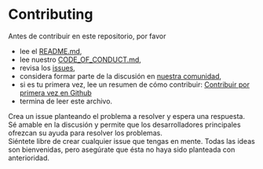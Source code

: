 
# Contributing

Antes de contribuir en este repositorio, por favor
 * lee el [README.md](https://github.com/EnzoDiazDev/project-nl/blob/main/README.md),
 * lee nuestro [CODE_OF_CONDUCT.md](https://github.com/EnzoDiazDev/project-nl/blob/main/CODE_OF_CONDUCT.md),
 * revisa los [issues](https://github.com/EnzoDiazDev/project-nl/issues),
 * considera formar parte de la discusión en [nuestra comunidad](),
 * si es tu primera vez, lee un resumen de cómo contribuir: [Contribuir por primera vez en Github](https://gist.github.com/EnzoDiazDev/31e73d0573142d0573eb58d69a5158fd)
 * termina de leer este archivo. 

Crea un issue planteando el problema a resolver y espera una respuesta. </br>
Sé amable en la discusión y permite que los desarrolladores principales ofrezcan su ayuda para resolver los problemas.</br>
Siéntete libre de crear cualquier issue que tengas en mente. Todas las ideas son bienvenidas, pero asegúrate que ésta no haya sido planteada con anterioridad. 
